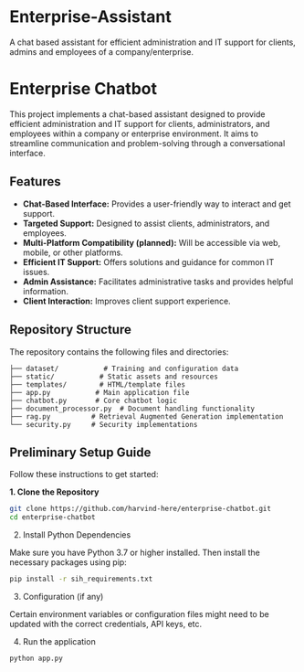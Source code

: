 # Enterprise-Assistant
 A chat based assistant for efficient administration and IT support for clients, admins and employees of a company/enterprise.

# Enterprise Chatbot

This project implements a chat-based assistant designed to provide efficient administration and IT support for clients, administrators, and employees within a company or enterprise environment. It aims to streamline communication and problem-solving through a conversational interface.

## Features

*   **Chat-Based Interface:**  Provides a user-friendly way to interact and get support.
*   **Targeted Support:** Designed to assist clients, administrators, and employees.
*   **Multi-Platform Compatibility (planned):**  Will be accessible via web, mobile, or other platforms.
*   **Efficient IT Support:** Offers solutions and guidance for common IT issues.
*   **Admin Assistance:** Facilitates administrative tasks and provides helpful information.
*   **Client Interaction:** Improves client support experience.

## Repository Structure

The repository contains the following files and directories:
```
├── dataset/           # Training and configuration data
├── static/           # Static assets and resources
├── templates/        # HTML/template files
├── app.py           # Main application file
├── chatbot.py       # Core chatbot logic
├── document_processor.py  # Document handling functionality
├── rag.py          # Retrieval Augmented Generation implementation
└── security.py     # Security implementations
```

## Preliminary Setup Guide

Follow these instructions to get started:

**1. Clone the Repository**
```bash
git clone https://github.com/harvind-here/enterprise-chatbot.git
cd enterprise-chatbot
```
2. Install Python Dependencies

Make sure you have Python 3.7 or higher installed. Then install the necessary packages using pip:
```bash
pip install -r sih_requirements.txt
```
3. Configuration (if any)

Certain environment variables or configuration files might need to be updated with the correct credentials, API keys, etc.

4. Run the application
```bash
python app.py
```
